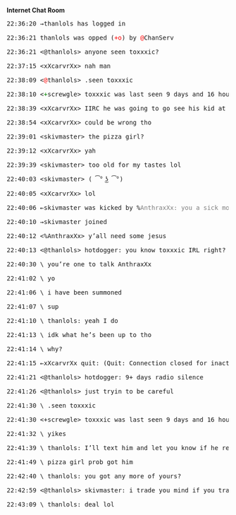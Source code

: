 
**Internet Chat Room**

<pre style="word-wrap:initial">
<span class="grey">22:36:20 →thanlols has logged in</span>

<span class="grey">22:36:21 thanlols was opped (</span><span style="color:red">+o</span><span class="grey">) by </span><span style="color:red">@</span><span class="grey">ChanServ</span>

<span class="grey">22:36:21</span> &lt;<span class="red">@</span>thanlols> anyone seen toxxxic?

<span class="grey">22:37:15</span> &lt;xXcarvrXx> nah man
    
<span class="grey">22:38:09</span> &lt;<span style="color:red">@</span>thanlols> .seen toxxxic

<span class="grey">22:38:10</span> &lt;<span style="color:green">+</span>screwgle> toxxxic was last seen 9 days and 16 hours ago saying “i’ve gotta get going. Flight’s boarding”

<span class="grey">22:38:39</span> &lt;xXcarvrXx> IIRC he was going to go see his kid at her college

<span class="grey">22:38:54</span> &lt;xXcarvrXx> could be wrong tho

<span class="grey">22:39:01</span> &lt;skivmaster> the pizza girl?

<span class="grey">22:39:12</span> &lt;xXcarvrXx> yah

<span class="grey">22:39:39</span> &lt;skivmaster> too old for my tastes lol

<span class="grey">22:40:03</span> &lt;skivmaster> ( ͡° ͜ʖ ͡°)

<span class="grey">22:40:05</span> &lt;xXcarvrXx> lol

<span class="grey">22:40:06 ←skivmaster was kicked by </span><span class="orange">%</span><span style="color:grey">AnthraxXx: you a sick mofo</span>

<span class="grey">22:40:10 →skivmaster joined</span>

<span class="grey">22:40:12</span> &lt;<span class="orange">%</span>AnthraxXx> y’all need some jesus

<span class="grey">22:40:13</span> &lt;<span class="red">@</span>thanlols> hotdogger: you know toxxxic IRL right?

<span class="grey">22:40:30</span> \<skivmaster> you’re one to talk AnthraxXx

<span class="grey">22:41:02</span> \<hotdogger> yo

<span class="grey">22:41:06</span> \<hotdogger> i have been summoned

<span class="grey">22:41:07</span> \<hotdogger> sup

<span class="grey">22:41:10</span> \<hotdogger> thanlols: yeah I do

<span class="grey">22:41:13</span> \<hotdogger> idk what he’s been up to tho

<span class="grey">22:41:14</span> \<hotdogger> why?

<span class="grey">22:41:15 ←xXcarvrXx quit: (Quit: Connection closed for inactivity)</span>

<span class="grey">22:41:21</span> &lt;<span class="red">@</span>thanlols> hotdogger: 9+ days radio silence

<span class="grey">22:41:26</span> &lt;<span class="red">@</span>thanlols> just tryin to be careful

<span class="grey">22:41:30</span> \<hotdogger> .seen toxxxic

<span class="grey">22:41:30</span> &lt;<span class="green">+</span>screwgle> toxxxic was last seen 9 days and 16 hours ago saying “i’ve gotta get going. Flight’s boarding”

<span class="grey">22:41:32</span> \<hotdogger> yikes

<span class="grey">22:41:39</span> \<hotdogger> thanlols: I’ll text him and let you know if he responds.

<span class="grey">22:41:49</span> \<skivmaster> pizza girl prob got him

<span class="grey">22:42:40</span> \<skivmaster> thanlols: you got any more of yours?

<span class="grey">22:42:59</span> &lt;<span class="red">@</span>thanlols> skivmaster: i trade you mind if you trade me yours

<span class="grey">22:43:09</span> \<skivmaster> thanlols: deal lol
</pre>

